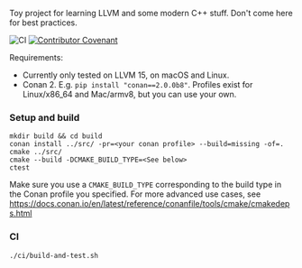 Toy project for learning LLVM and some modern C++ stuff. Don't come here for best practices.

![CI](https://github.com/knatten/DumbLang/actions/workflows/ci.yml/badge.svg)
[![Contributor Covenant](https://img.shields.io/badge/Contributor%20Covenant-2.1-4baaaa.svg)](code_of_conduct.md)



Requirements:
- Currently only tested on LLVM 15, on macOS and Linux.
- Conan 2. E.g. `pip install "conan==2.0.0b8"`. Profiles exist for Linux/x86_64 and Mac/armv8, but you can use your own.

### Setup and build

```
mkdir build && cd build
conan install ../src/ -pr=<your conan profile> --build=missing -of=.
cmake ../src/
cmake --build -DCMAKE_BUILD_TYPE=<See below>
ctest
```

Make sure you use a `CMAKE_BUILD_TYPE` corresponding to the build type in the Conan profile you specified. For more
advanced use cases, see https://docs.conan.io/en/latest/reference/conanfile/tools/cmake/cmakedeps.html

### CI
```
./ci/build-and-test.sh
```